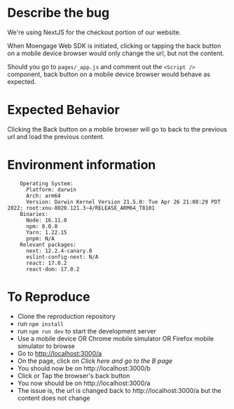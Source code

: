 # Describe the bug

We're using NextJS for the checkout portion of our website.

When Moengage Web SDK is initiated, clicking or tapping the back button on a mobile device browser would only change the url, but not the content.

Should you go to `pages/_app.js` and comment out the `<Script />` component, back button on a mobile device browser would behave as expected.

# Expected Behavior

Clicking the Back button on a mobile browser will go to back to the previous url and load the previous content.

# Environment information

```
    Operating System:
      Platform: darwin
      Arch: arm64
      Version: Darwin Kernel Version 21.5.0: Tue Apr 26 21:08:29 PDT 2022; root:xnu-8020.121.3~4/RELEASE_ARM64_T8101
    Binaries:
      Node: 16.11.0
      npm: 8.0.0
      Yarn: 1.22.15
      pnpm: N/A
    Relevant packages:
      next: 12.2.4-canary.8
      eslint-config-next: N/A
      react: 17.0.2
      react-dom: 17.0.2
```

# To Reproduce

- Clone the reproduction repository
- run `npm install`
- run `npm run dev` to start the development server
- Use a mobile device OR Chrome mobile simulator OR Firefox mobile simulator to browse
- Go to [http://localhost:3000/a](http://localhost:3000/a)
- On the page, click on _Click here and go to the B page_
- You should now be on http://localhost:3000/b
- Click or Tap the browser's back button
- You now should be on http://localhost:3000/a
- The issue is, the url is changed back to http://localhost:3000/a but the content does not change
